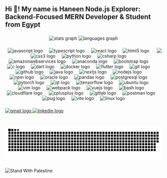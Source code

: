 <h2 align="left">Hi 👋! My name is Haneen Node.js Explorer: Backend-Focused MERN Developer & Student from Egypt</h2>

###

<div align="center">
  <img src="https://github-readme-stats.vercel.app/api?username=haneenakram&hide_title=false&hide_rank=false&show_icons=true&include_all_commits=true&count_private=true&disable_animations=false&theme=dracula&locale=en&hide_border=false" height="150" alt="stats graph"  />
  <img src="https://github-readme-stats.vercel.app/api/top-langs?username=haneenakram&locale=en&hide_title=false&layout=compact&card_width=320&langs_count=5&theme=dracula&hide_border=false" height="150" alt="languages graph"  />
</div>

###

<img align="right" height="100" src="https://media4.giphy.com/media/v1.Y2lkPTc5MGI3NjExOGZiY25ibnlhZ2w5ZWlzcnFoMTEzODV3a2h6YXJkamRzN2pha2s4OCZlcD12MV9pbnRlcm5hbF9naWZfYnlfaWQmY3Q9Zw/IffynfmUGfqx65LH5A/giphy.gif"  />

###

<div align="center">
  <img src="https://skillicons.dev/icons?i=js" height="38" alt="javascript logo"  />
  <img width="12" />
  <img src="https://skillicons.dev/icons?i=ts" height="38" alt="typescript logo"  />
  <img width="12" />
  <img src="https://skillicons.dev/icons?i=react" height="38" alt="react logo"  />
  <img width="12" />
  <img src="https://skillicons.dev/icons?i=html" height="38" alt="html5 logo"  />
  <img width="12" />
  <img src="https://skillicons.dev/icons?i=css" height="38" alt="css3 logo"  />
  <img width="12" />
  <img src="https://skillicons.dev/icons?i=py" height="38" alt="python logo"  />
  <img width="12" />
  <img src="https://skillicons.dev/icons?i=cs" height="38" alt="csharp logo"  />
  <img width="12" />
  <img src="https://skillicons.dev/icons?i=aws" height="38" alt="amazonwebservices logo"  />
  <img width="12" />
  <img src="https://cdn.jsdelivr.net/gh/devicons/devicon/icons/anaconda/anaconda-original.svg" height="38" alt="anaconda logo"  />
  <img width="12" />
  <img src="https://skillicons.dev/icons?i=bootstrap" height="38" alt="bootstrap logo"  />
  <img width="12" />
  <img src="https://skillicons.dev/icons?i=c" height="38" alt="c logo"  />
  <img width="12" />
  <img src="https://skillicons.dev/icons?i=dart" height="38" alt="dart logo"  />
  <img width="12" />
  <img src="https://skillicons.dev/icons?i=docker" height="38" alt="docker logo"  />
  <img width="12" />
  <img src="https://skillicons.dev/icons?i=flutter" height="38" alt="flutter logo"  />
  <img width="12" />
  <img src="https://skillicons.dev/icons?i=git" height="38" alt="git logo"  />
  <img width="12" />
  <img src="https://skillicons.dev/icons?i=github" height="38" alt="github logo"  />
  <img width="12" />
  <img src="https://skillicons.dev/icons?i=java" height="38" alt="java logo"  />
  <img width="12" />
  <img src="https://cdn.jsdelivr.net/gh/devicons/devicon/icons/nextjs/nextjs-original.svg" height="38" alt="nextjs logo"  />
  <img width="12" />
  <img src="https://cdn.jsdelivr.net/gh/devicons/devicon/icons/nodejs/nodejs-original.svg" height="38" alt="nodejs logo"  />
  <img width="12" />
  <img src="https://cdn.jsdelivr.net/gh/devicons/devicon/icons/npm/npm-original-wordmark.svg" height="38" alt="npm logo"  />
  <img width="12" />
  <img src="https://cdn.jsdelivr.net/gh/devicons/devicon/icons/oracle/oracle-original.svg" height="38" alt="oracle logo"  />
  <img width="12" />
  <img src="https://cdn.jsdelivr.net/gh/devicons/devicon/icons/pandas/pandas-original.svg" height="38" alt="pandas logo"  />
  <img width="12" />
  <img src="https://skillicons.dev/icons?i=postgres" height="38" alt="postgresql logo"  />
  <img width="12" />
  <img src="https://skillicons.dev/icons?i=pytorch" height="38" alt="pytorch logo"  />
  <img width="12" />
  <img src="https://skillicons.dev/icons?i=qt" height="38" alt="qt logo"  />
  <img width="12" />
  <img src="https://skillicons.dev/icons?i=tensorflow" height="38" alt="tensorflow logo"  />
  <img width="12" />
  <img src="https://cdn.jsdelivr.net/gh/devicons/devicon/icons/ubuntu/ubuntu-plain.svg" height="38" alt="ubuntu logo"  />
  <img width="12" />
  <img src="https://skillicons.dev/icons?i=vim" height="38" alt="vim logo"  />
  <img width="12" />
  <img src="https://cdn.jsdelivr.net/gh/devicons/devicon/icons/webpack/webpack-original.svg" height="38" alt="webpack logo"  />
  <img width="12" />
  <img src="https://cdn.jsdelivr.net/gh/devicons/devicon/icons/vuejs/vuejs-original.svg" height="38" alt="vuejs logo"  />
  <img width="12" />
  <img src="https://skillicons.dev/icons?i=bash" height="38" alt="bash logo"  />
  <img width="12" />
  <img src="https://skillicons.dev/icons?i=cloudflare" height="38" alt="cloudflare logo"  />
  <img width="12" />
  <img src="https://skillicons.dev/icons?i=cpp" height="38" alt="cplusplus logo"  />
  <img width="12" />
  <img src="https://skillicons.dev/icons?i=gitlab" height="38" alt="gitlab logo"  />
  <img width="12" />
  <img src="https://skillicons.dev/icons?i=postman" height="38" alt="postman logo"  />
  <img width="12" />
  <img src="https://skillicons.dev/icons?i=pug" height="38" alt="pug logo"  />
  <img width="12" />
  <img src="https://skillicons.dev/icons?i=vite" height="38" alt="vite logo"  />
  <img width="12" />
  <img src="https://skillicons.dev/icons?i=linux" height="38" alt="linux logo"  />
</div>

###

<div align="left">
  <a href="haneenakram3040@gmail.com" target="_blank">
    <img src="https://img.shields.io/static/v1?message=Gmail&logo=gmail&label=&color=D14836&logoColor=white&labelColor=&style=for-the-badge" height="35" alt="gmail logo"  />
  </a>
  <a href="https://www.linkedin.com/in/haneen-akram/" target="_blank">
    <img src="https://img.shields.io/static/v1?message=LinkedIn&logo=linkedin&label=&color=0077B5&logoColor=white&labelColor=&style=for-the-badge" height="35" alt="linkedin logo"  />
  </a>
</div>

###

<br clear="both">

<picture>
  <source media="(prefers-color-scheme: dark)" srcset="https://raw.githubusercontent.com/haneenakram/haneenakram/output/github-snake-dark.svg" />
  <source media="(prefers-color-scheme: light)" srcset="https://raw.githubusercontent.com/haneenakram/haneenakram/output/github-snake.svg" />
  <img alt="github-snake" src="https://raw.githubusercontent.com/haneenakram/haneenakram/output/github-snake.svg" />
</picture>

###

![Stand With Palestine](https://raw.githubusercontent.com/Safouene1/support-palestine-banner/master/StandWithPalestine.svg)

###
